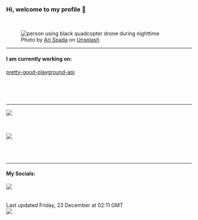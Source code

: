 <h3>Hi, welcome to my profile 👋</h3>

<br />
<figure>
  <img
    src="https://images.unsplash.com/photo-1545116910-268d798d44a9?crop=entropy&cs=tinysrgb&fit=max&fm=jpg&ixid=MnwyNzQ3MDB8MHwxfHJhbmRvbXx8fHx8fHx8fDE2NzE3NTc0ODM&ixlib=rb-4.0.3&q=80&w=1080&auto=format"
    alt="person using black quadcopter drone during nighttime" 
  />
  <figcaption>Photo by <a
    href="https://unsplash.com/@ari_spada?utm_source=Profile%20readme&utm_medium=referral">Ari Spada</a> on <a
    href="https://unsplash.com/?utm_source=Profile%20readme&utm_medium=referral">Unsplash</a></figcaption>
</figure>


<hr />
<h4>I am currently working on:</h4>
<a href="https://github.com/ShaneLucy/pretty-good-playground-api">pretty-good-playground-api</a>

<br /><br /><br />

<hr />
<img
  src="https://github-readme-stats.vercel.app/api?username=shanelucy&show_icons=true&theme=calm"
/>
<br /><br /><br />

<img 
  src="https://github-readme-stats.vercel.app/api/top-langs/?username=shanelucy&theme=calm"
/>
<br /><br /><br /><br />
<hr />
<h4>My Socials:</h4>
<a href="https://uk.linkedin.com/in/shane-lucy-4735b616a">
  <img
    src="https://img.shields.io/badge/linkedin%20-%230077B5.svg?&style=for-the-badge&logo=linkedin&logoColor=white"
  />
</a>
<br /><br /><br />
Last updated Friday, 23 December at 02:11 GMT
<br />
<img
  src="https://github.com/ShaneLucy/ShaneLucy/workflows/README%20build/badge.svg"
/>
